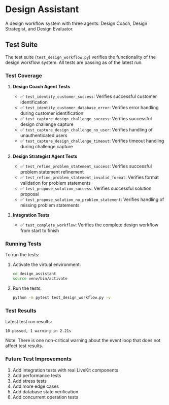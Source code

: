 # Design Assistant

A design workflow system with three agents: Design Coach, Design Strategist, and Design Evaluator.

## Test Suite

The test suite (`test_design_workflow.py`) verifies the functionality of the design workflow system. All tests are passing as of the latest run.

### Test Coverage

1. **Design Coach Agent Tests**
   - ✅ `test_identify_customer_success`: Verifies successful customer identification
   - ✅ `test_identify_customer_database_error`: Verifies error handling during customer identification
   - ✅ `test_capture_design_challenge_success`: Verifies successful design challenge capture
   - ✅ `test_capture_design_challenge_no_user`: Verifies handling of unauthenticated users
   - ✅ `test_capture_design_challenge_timeout`: Verifies timeout handling during challenge capture

2. **Design Strategist Agent Tests**
   - ✅ `test_refine_problem_statement_success`: Verifies successful problem statement refinement
   - ✅ `test_refine_problem_statement_invalid_format`: Verifies format validation for problem statements
   - ✅ `test_propose_solution_success`: Verifies successful solution proposal
   - ✅ `test_propose_solution_no_problem_statement`: Verifies handling of missing problem statements

3. **Integration Tests**
   - ✅ `test_complete_workflow`: Verifies the complete design workflow from start to finish

### Running Tests

To run the tests:

1. Activate the virtual environment:
   ```bash
   cd design_assistant
   source venv/bin/activate
   ```

2. Run the tests:
   ```bash
   python -m pytest test_design_workflow.py -v
   ```

### Test Results

Latest test run results:
```
10 passed, 1 warning in 2.21s
```

Note: There is one non-critical warning about the event loop that does not affect test results.

### Future Test Improvements

1. Add integration tests with real LiveKit components
2. Add performance tests
3. Add stress tests
4. Add more edge cases
5. Add database state verification
6. Add concurrent operation tests 